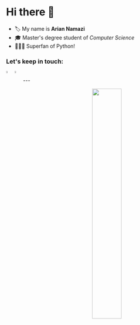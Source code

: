 <h1>Hi there 👋</h1>

- 🏷️  My name is <b>Arian Namazi</b>
- 🎓  Master's degree student of <i>Computer Science</i>
- 👨🏻‍💻  Superfan of Python!

<h3 align="left">Let's keep in touch:</h3>

<p align="left">
    
  <a href="mailto: arian.namazi7@gmail.com">
        <img align="left" 
             alt="email"
             title="Email"
             width="4%" 
             src="https://cdn-icons-png.flaticon.com/512/732/732200.png">
    </a>
    
    
  <a href="https://www.linkedin.com/in/arian-namazi/">
        <img align="left" 
             alt="linkedin" 
             title="LinkedIn"
             width="4%" 
             src="https://cdn2.iconfinder.com/data/icons/social-media-2285/512/1_Linkedin_unofficial_colored_svg-512.png">
    </a>
  
  <!-- <a href="https://www.researchgate.net/profile/">
        <img align="left" 
             alt="researchgate"
             title="ResearchGate"
             width="4%" 
             src="https://cdn.icon-icons.com/icons2/2108/PNG/512/researchgate_icon_130843.png">
    </a> -->
</p>

<br />
---
<p align="center">
    <a href="#">
        <img
            width="40%"
            src="https://github-readme-stats.vercel.app/api/top-langs/?username=namazia0&layout=compact&include_all_commits=true&show_icons=true&theme=tokyonight&custom_title=Most+Used+Languages"
        />
        </a>
</p>
